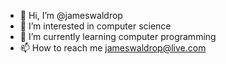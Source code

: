 - 👋 Hi, I’m @jameswaldrop
- 👀 I’m interested in computer science
- 🌱 I’m currently learning computer programming
- 📫 How to reach me jameswaldrop@live.com

<!---
jameswaldrop/jameswaldrop is a ✨ special ✨ repository because its `README.md` (this file) appears on your GitHub profile.
You can click the Preview link to take a look at your changes.
--->
